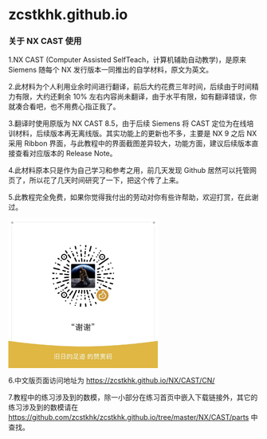 # zcstkhk.github.io

### 关于 NX CAST 使用
1.NX CAST (Computer Assisted SelfTeach，计算机辅助自动教学)，是原来 Siemens 随每个 NX 发行版本一同推出的自学材料，原文为英文。
  
2.此材料为个人利用业余时间进行翻译，前后大约花费三年时间，后续由于时间精力有限，大约还剩余 10% 左右内容尚未翻译，由于水平有限，如有翻译错误，你就凑合看吧，也不用费心指正我了。
  
3.翻译时使用原版为 NX CAST 8.5，由于后续 Siemens 将 CAST 定位为在线培训材料，后续版本再无离线版。其实功能上的更新也不多，主要是 NX 9 之后 NX 采用 Ribbon 界面，与此教程中的界面截图差异较大，功能方面，建议后续版本直接查看对应版本的 Release Note。

4.此材料原本只是作为自己学习和参考之用，前几天发现 Github 居然可以托管网页了，所以花了几天时间研究了一下，把这个传了上来。

5.此教程完全免费，如果你觉得我付出的劳动对你有些许帮助，欢迎打赏，在此谢过。

<img src="https://github.com/zcstkhk/zcstkhk.github.io/blob/master/imgs/donate_code.png" width = "300" height = "300" div align=center />

6.中文版页面访问地址为 https://zcstkhk.github.io/NX/CAST/CN/
	
7.教程中的练习涉及到的数模，除一小部分在练习首页中嵌入下载链接外，其它的练习涉及到的数模请在 https://github.com/zcstkhk/zcstkhk.github.io/tree/master/NX/CAST/parts 中查找。
